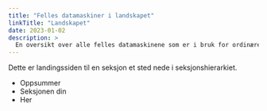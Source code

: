 ```yaml
---
title: "Felles datamaskiner i landskapet"
linkTitle: "Landskapet"
date: 2023-01-02
description: >
  En oversikt over alle felles datamaskinene som er i bruk for ordinære medlemmer av radioen for lydredigering.
---
```


Dette er landingssiden til en seksjon et sted nede i seksjonshierarkiet.

* Oppsummer
* Seksjonen din
* Her


